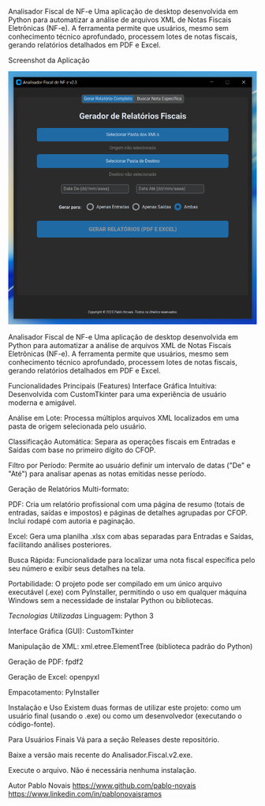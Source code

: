 Analisador Fiscal de NF-e
Uma aplicação de desktop desenvolvida em Python para automatizar a análise de arquivos XML de Notas Fiscais Eletrônicas (NF-e). A ferramenta permite que usuários, mesmo sem conhecimento técnico aprofundado, processem lotes de notas fiscais, gerando relatórios detalhados em PDF e Excel.

Screenshot da Aplicação

![iamgem da tela principal da aplicacao](screenshot.png)

Analisador Fiscal de NF-e
Uma aplicação de desktop desenvolvida em Python para automatizar a análise de arquivos XML de Notas Fiscais Eletrônicas (NF-e). A ferramenta permite que usuários, mesmo sem conhecimento técnico aprofundado, processem lotes de notas fiscais, gerando relatórios detalhados em PDF e Excel.

Funcionalidades Principais (Features)
Interface Gráfica Intuitiva: Desenvolvida com CustomTkinter para uma experiência de usuário moderna e amigável.

Análise em Lote: Processa múltiplos arquivos XML localizados em uma pasta de origem selecionada pelo usuário.

Classificação Automática: Separa as operações fiscais em Entradas e Saídas com base no primeiro dígito do CFOP.

Filtro por Período: Permite ao usuário definir um intervalo de datas ("De" e "Até") para analisar apenas as notas emitidas nesse período.

Geração de Relatórios Multi-formato:

PDF: Cria um relatório profissional com uma página de resumo (totais de entradas, saídas e impostos) e páginas de detalhes agrupadas por CFOP. Inclui rodapé com autoria e paginação.

Excel: Gera uma planilha .xlsx com abas separadas para Entradas e Saídas, facilitando análises posteriores.

Busca Rápida: Funcionalidade para localizar uma nota fiscal específica pelo seu número e exibir seus detalhes na tela.

Portabilidade: O projeto pode ser compilado em um único arquivo executável (.exe) com PyInstaller, permitindo o uso em qualquer máquina Windows sem a necessidade de instalar Python ou bibliotecas.

*Tecnologias Utilizadas*
Linguagem: Python 3

Interface Gráfica (GUI): CustomTkinter

Manipulação de XML: xml.etree.ElementTree (biblioteca padrão do Python)

Geração de PDF: fpdf2

Geração de Excel: openpyxl

Empacotamento: PyInstaller

Instalação e Uso
Existem duas formas de utilizar este projeto: como um usuário final (usando o .exe) ou como um desenvolvedor (executando o código-fonte).

Para Usuários Finais
Vá para a seção Releases deste repositório.

Baixe a versão mais recente do Analisador.Fiscal.v2.exe.

Execute o arquivo. Não é necessária nenhuma instalação.

Autor
Pablo Novais
https://www.github.com/pablo-novais
https://www.linkedin.com/in/pablonovaisramos
